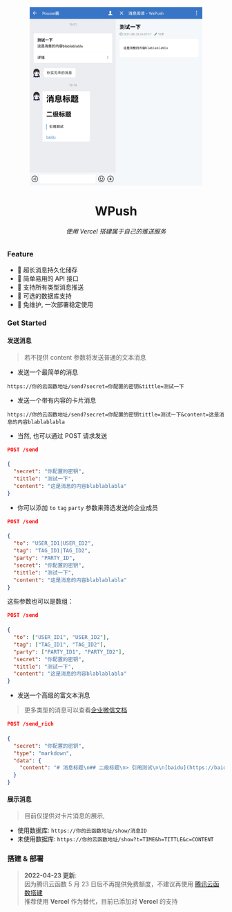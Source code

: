 <div align=center><img src="docs/phone.jpg" width="400" alt="phone2"/></div>

<h1 align="center">WPush</h1>
<h6 align="center">使用 Vercel 搭建属于自己的推送服务</h6>


### Feature
- :tada: 超长消息持久化储存  
- :tada: 简单易用的 API 接口  
- :tada: 支持所有类型消息推送  
- :tada: 可选的数据库支持  
- :tada: 免维护, 一次部署稳定使用

### Get Started
#### 发送消息
> 若不提供 content 参数将发送普通的文本消息

- 发送一个最简单的消息  

`https://你的云函数地址/send?secret=你配置的密钥&tittle=测试一下`

- 发送一个带有内容的卡片消息  

`https://你的云函数地址/send?secret=你配置的密钥tittle=测试一下&content=这是消息的内容blablablabla`

- 当然, 也可以通过 POST 请求发送
```json
POST /send

{
  "secret": "你配置的密钥",
  "tittle": "测试一下",
  "content": "这是消息的内容blablablabla"
}
```

- 你可以添加 `to` `tag` `party` 参数来筛选发送的企业成员
```json
POST /send

{
  "to": "USER_ID1|USER_ID2",
  "tag": "TAG_ID1|TAG_ID2",
  "party": "PARTY_ID",
  "secret": "你配置的密钥",
  "tittle": "测试一下",
  "content": "这是消息的内容blablablabla"
}
```

这些参数也可以是数组：
```json
POST /send

{
  "to": ["USER_ID1", "USER_ID2"],
  "tag": ["TAG_ID1", "TAG_ID2"],
  "party": ["PARTY_ID1", "PARTY_ID2"],
  "secret": "你配置的密钥",
  "tittle": "测试一下",
  "content": "这是消息的内容blablablabla"
}
```

- 发送一个高级的富文本消息
> 更多类型的消息可以查看[企业微信文档](https://work.weixin.qq.com/api/doc/90000/90135/90236#%E6%B6%88%E6%81%AF%E7%B1%BB%E5%9E%8B)

```json
POST /send_rich

{
  "secret": "你配置的密钥",
  "type": "markdown",
  "data": {
    "content": "# 消息标题\n## 二级标题\n> 引用测试\n\n[baidu](https://baidu.com)"
  }
}
```


#### 展示消息
> 目前仅提供对卡片消息的展示, 

- 使用数据库: `https://你的云函数地址/show/消息ID`
- 未使用数据库: `https://你的云函数地址/show?t=TIME&h=TITTLE&c=CONTENT`


### 搭建 & 部署
> **2022-04-23 更新**:  
> 因为腾讯云函数 5 月 23 日后不再提供免费额度，不建议再使用 [腾讯云函数搭建](docs/scf.md)  
> 推荐使用 **Vercel** 作为替代，目前已添加对 **Vercel** 的支持

